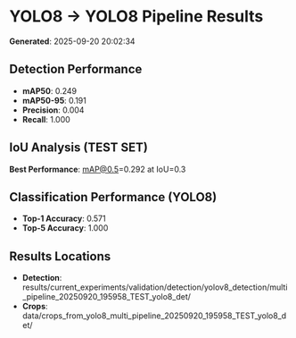 # YOLO8 → YOLO8 Pipeline Results

**Generated**: 2025-09-20 20:02:34

## Detection Performance
- **mAP50**: 0.249
- **mAP50-95**: 0.191
- **Precision**: 0.004
- **Recall**: 1.000

## IoU Analysis (TEST SET)
**Best Performance**: mAP@0.5=0.292 at IoU=0.3

## Classification Performance (YOLO8)
- **Top-1 Accuracy**: 0.571
- **Top-5 Accuracy**: 1.000

## Results Locations
- **Detection**: results/current_experiments/validation/detection/yolov8_detection/multi_pipeline_20250920_195958_TEST_yolo8_det/
- **Crops**: data/crops_from_yolo8_multi_pipeline_20250920_195958_TEST_yolo8_det/
